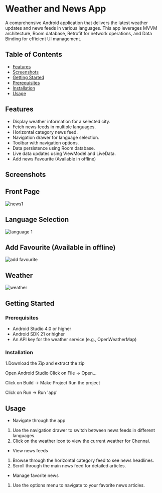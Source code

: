 # Weather and News App

A comprehensive Android application that delivers the latest weather updates and news feeds in various languages. This app leverages MVVM architecture, Room database, Retrofit for network operations, and Data Binding for efficient UI management.

## Table of Contents
- [Features](#features)
- [Screenshots](#screenshots)
- [Getting Started](#getting-started)
- [Prerequisites](#prerequisites)
- [Installation](#installation)
- [Usage](#usage)


## Features
- Display weather information for a selected city.
- Fetch news feeds in multiple languages.
- Horizontal category news feed.
- Navigation drawer for language selection.
- Toolbar with navigation options.
- Data persistence using Room database.
- Live data updates using ViewModel and LiveData.
- Add news Favourite (Available in offline)

## Screenshots

## Front Page
![news1](https://github.com/Sabarishkris/News-App/assets/159115255/290a9888-56d4-4ea3-8dbd-076ff2e98d4d)

## Language Selection
![language 1](https://github.com/Sabarishkris/News-App/assets/159115255/8fca9d97-56e8-4607-8f61-41c833c147d8)

## Add Favourite (Available in offline)
![add favourite](https://github.com/Sabarishkris/News-App/assets/159115255/446b5b5a-7afa-497d-891b-0d8ff91883c6)

## Weather 
![weather](https://github.com/Sabarishkris/News-App/assets/159115255/c2c29fd5-f1b3-4ec5-9c74-323e2e09b303)


## Getting Started

### Prerequisites
- Android Studio 4.0 or higher
- Android SDK 21 or higher
- An API key for the weather service (e.g., OpenWeatherMap)

### Installation
1.Download the Zip and extract the zip

Open Android Studio
Click on File -> Open...

Click on Build -> Make Project
Run the project

Click on Run -> Run 'app' 

## Usage
- Navigate through the app

1) Use the navigation drawer to switch between news feeds in different languages.
2) Click on the weather icon to view the current weather for Chennai.
   
- View news feeds

1) Browse through the horizontal category feed to see news headlines.
2) Scroll through the main news feed for detailed articles.
   
- Manage favorite news

1) Use the options menu to navigate to your favorite news articles.
